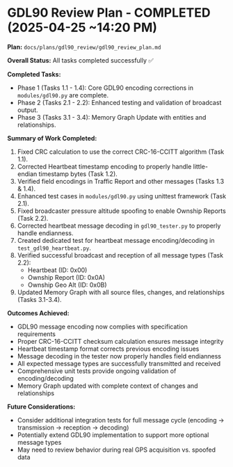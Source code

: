 # GDL90 Review Plan - COMPLETED (2025-04-25 ~14:20 PM)

**Plan:** `docs/plans/gdl90_review/gdl90_review_plan.md`

**Overall Status:** All tasks completed successfully ✅

**Completed Tasks:**
*   Phase 1 (Tasks 1.1 - 1.4): Core GDL90 encoding corrections in `modules/gdl90.py` are complete.
*   Phase 2 (Tasks 2.1 - 2.2): Enhanced testing and validation of broadcast output.
*   Phase 3 (Tasks 3.1 - 3.4): Memory Graph Update with entities and relationships.

**Summary of Work Completed:**
1.  Fixed CRC calculation to use the correct CRC-16-CCITT algorithm (Task 1.1).
2.  Corrected Heartbeat timestamp encoding to properly handle little-endian timestamp bytes (Task 1.2).
3.  Verified field encodings in Traffic Report and other messages (Tasks 1.3 & 1.4).
4.  Enhanced test cases in `modules/gdl90.py` using unittest framework (Task 2.1).
5.  Fixed broadcaster pressure altitude spoofing to enable Ownship Reports (Task 2.2).
6.  Corrected heartbeat message decoding in `gdl90_tester.py` to properly handle endianness.
7.  Created dedicated test for heartbeat message encoding/decoding in `test_gdl90_heartbeat.py`.
8.  Verified successful broadcast and reception of all message types (Task 2.2):
    * Heartbeat (ID: 0x00)
    * Ownship Report (ID: 0x0A)
    * Ownship Geo Alt (ID: 0x0B)
9.  Updated Memory Graph with all source files, changes, and relationships (Tasks 3.1-3.4).

**Outcomes Achieved:**
* GDL90 message encoding now complies with specification requirements
* Proper CRC-16-CCITT checksum calculation ensures message integrity
* Heartbeat timestamp format corrects previous encoding issues
* Message decoding in the tester now properly handles field endianness
* All expected message types are successfully transmitted and received
* Comprehensive unit tests provide ongoing validation of encoding/decoding
* Memory Graph updated with complete context of changes and relationships

**Future Considerations:**
* Consider additional integration tests for full message cycle (encoding → transmission → reception → decoding)
* Potentially extend GDL90 implementation to support more optional message types
* May need to review behavior during real GPS acquisition vs. spoofed data